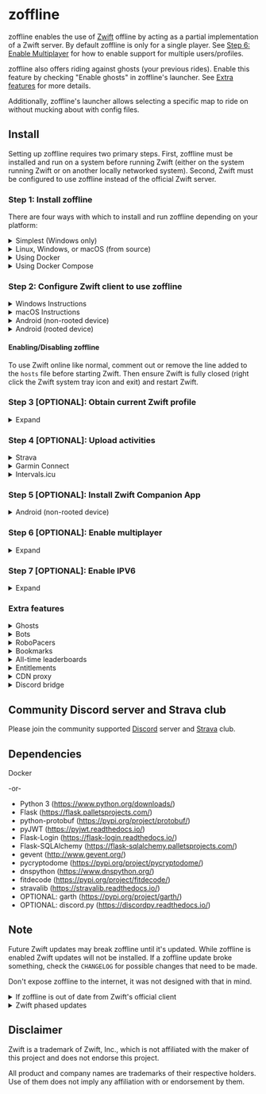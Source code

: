 # zoffline

zoffline enables the use of [Zwift](http://zwift.com) offline by acting as a partial implementation of a Zwift server. By default zoffline is only for a single player. See [Step 6: Enable Multiplayer](#step-6-optional-enable-multiplayer) for how to enable support for multiple users/profiles.

zoffline also offers riding against ghosts (your previous rides). Enable this feature by checking "Enable ghosts" in zoffline's launcher. See [Extra features](#extra-features) for more details.

Additionally, zoffline's launcher allows selecting a specific map to ride on without mucking about with config files.

## Install

Setting up zoffline requires two primary steps. First, zoffline must be installed and run on a system before running Zwift (either on the system running Zwift or on another locally networked system).  Second, Zwift must be configured to use zoffline instead of the official Zwift server.

### Step 1: Install zoffline
There are four ways with which to install and run zoffline depending on your platform:

<details><summary>Simplest (Windows only)</summary>
To install zoffline on Windows:

* Download the latest zoffline release from https://github.com/zoffline/zwift-offline/releases/latest
* If you are not running zoffline on the same PC that Zwift is running: create a ``server-ip.txt`` file in the ``storage`` directory containing the IP address of the PC running zoffline.
* Run the downloaded zoffline.exe
  * Once run, zoffline will create a ``storage`` directory in the same folder it's in to store your Zwift progress.
* Start Zwift with zoffline.exe running (__after completing step 2__ or running __configure_client__ script from https://github.com/oldnapalm/zoffline-helper/releases/latest)
  * It takes zoffline a few seconds to start. Wait until text appears in the command prompt before opening Zwift.
* When done with Zwift, press Ctrl+C in the command line to close zoffline.
</details>

<details><summary>Linux, Windows, or macOS (from source)</summary>
To install zoffline on Linux, Windows, or macOS:

* Install Python 3 (https://www.python.org/downloads/) if not already installed
  * On Windows, installing Python via the Microsoft Store is highly recommend! If using a Python installer, ensure that in the first Python installer screen "Add Python 3.x to PATH" is checked.
* Clone or download this repo
* Install dependencies
  * e.g., on Linux/Mac: ``pip3 install -r requirements.txt``
  * e.g., on Windows in command prompt: ``pip install -r requirements.txt``
    * You may need to use ``C:\Users\<username>\AppData\Local\Programs\Python\Python<version>\Scripts\pip.exe`` instead of just ``pip``
* If you are not running zoffline on the same PC that Zwift is running: create a ``server-ip.txt`` file in the ``storage`` directory containing the IP address of the PC running zoffline.
* Run standalone.py before starting Zwift
  * e.g., on Linux/Mac: ``sudo ./standalone.py``
    * sudo is needed because we're binding to the privileged ports 80 and 443.
    * If Python 3 is not your system default run ``sudo python3 standalone.py``
  * e.g., on Windows in command prompt: ``python standalone.py``
    * You may need to use ``C:\Users\<username>\AppData\Local\Programs\Python\Python<version>\python.exe`` instead of just ``python``
* Start Zwift with standalone.py running (__after completing step 2__)
* Note: When upgrading zoffline, be sure to retain the ``storage`` directory. It contains your Zwift progress state.

zoffline can be installed on the same machine as Zwift or another local machine.
</details>


<details><summary>Using Docker</summary>
 
* Install Docker
* Create the docker container with:<br>
  ``docker create --name zwift-offline -p 443:443 -p 80:80 -p 3024:3024/udp -p 3025:3025 -p 53:53/udp -v </path/to/host/storage>:/usr/src/app/zwift-offline/storage -e TZ=<timezone> zoffline/zoffline``
  * You can optionally exclude ``-v </path/to/host/storage>:/usr/src/app/zwift-offline/storage`` if you don't care if your Zwift progress state is retained across zoffline updates (unlikely).
  * The path you pass to ``-v`` will likely need to be world readable and writable.
  * A list of valid ``<timezone>`` values (e.g. America/New_York) can be found [here](https://en.wikipedia.org/wiki/List_of_tz_database_time_zones).
  * Adding ``--restart unless-stopped`` will make zoffline start on boot if you have Docker v1.9.0 or greater.
* If you are not running zoffline on the same PC that Zwift is running: create a ``server-ip.txt`` file in the ``</path/to/host/storage>`` directory containing the IP address of the PC running zoffline.
* Start zoffline with:
  ``docker start zwift-offline``
</details>


<details><summary>Using Docker Compose</summary>

* Install docker-compose
* Either use the ``docker-compose.yml`` file in this repo which will build from the Dockerfile, or use this example compose file:
  ``` yaml
  services:
      zoffline:
          image: zoffline/zoffline:latest
          container_name: zoffline
          environment:
              - TZ=Europe/London
          volumes:
              - ./storage/:/usr/src/app/zwift-offline/storage
          ports:
              - 80:80
              - 443:443
              - 3024:3024/udp
              - 3025:3025
          restart: unless-stopped
  ```
  * In the ``volumes`` tag replace ``./storage/`` before the ``:`` with the directory path you want to use as your local zoffline data store.
* If you are not running zoffline on the same PC that Zwift is running: create a ``server-ip.txt`` file in the ``storage`` directory containing the IP address of the PC running zoffline.
* Start zoffline with: ``docker-compose up -d``
</details>

### Step 2: Configure Zwift client to use zoffline

<details><summary>Windows Instructions</summary>

* Install Zwift if not already installed
* __NOTE:__ instead of performing the steps below you can instead just run the __configure_client__ script from https://github.com/oldnapalm/zoffline-helper/releases/latest
* On your Windows machine running Zwift, copy the following files in this repo to a known location:
  * [ssl/cert-zwift-com.p12](https://github.com/zoffline/zwift-offline/raw/master/ssl/cert-zwift-com.p12)
  * [ssl/cert-zwift-com.pem](https://github.com/zoffline/zwift-offline/raw/master/ssl/cert-zwift-com.pem)
* Open Command Prompt as an admin, cd to that location and run
  * ``certutil.exe -importpfx Root cert-zwift-com.p12``
  * If you're prompted for a password, just leave it blank. There is no password.
* Open Notepad as an admin and open ``C:\Program Files (x86)\Zwift\data\cacert.pem``
  * Append the contents of ``ssl/cert-zwift-com.pem`` to cacert.pem
* Open Notepad as an admin and open ``C:\Windows\System32\Drivers\etc\hosts``
  * Append this line: ``<zoffline ip> us-or-rly101.zwift.com secure.zwift.com cdn.zwift.com launcher.zwift.com``
    <br />(Where ``<zoffline ip>`` is the ip address of the machine running zoffline. If
    it's running on the same machine as Zwift, use ``127.0.0.1`` as the ip.)
* If you wish to leave the ``hosts`` file unchanged except for when specifically using zoffline, you may optionally use the __launch.bat__ script within the ``scripts`` directory to launch zoffline instead of using the normal Zwift Launcher. See [#121](https://github.com/zoffline/zwift-offline/issues/121) for details.

Why: We need to redirect Zwift to use zoffline and convince Windows and Zwift to
accept zoffline's self signed certificates for Zwift's domain names. Feel free
to generate your own certificates and do the same.

</details>

<details><summary>macOS Instructions</summary>

* Install Zwift if not already installed
* On your Mac machine running Zwift, copy the file [ssl/cert-zwift-com.pem](https://github.com/zoffline/zwift-offline/raw/master/ssl/cert-zwift-com.pem) in this repo to a known location.
* Open Keychain Access, select "System" under "Keychains", select "Certificates" under "Category"
    * Click "File - Import Items..." and import cert-zwift-com.pem
    * Right click "\*.zwift.com", select "Get Info" and under "Trust" choose "When using this certificate: Always Trust".
* From the cert-zwift-com.pem location, run ``sed -n '29,53p' cert-zwift-com.pem >> ~/Library/Application\ Support/Zwift/data/cacert.pem``
* Using a text editor (with admin privileges) open ``/etc/hosts``
  * Append this line: ``<zoffline ip> us-or-rly101.zwift.com secure.zwift.com cdn.zwift.com launcher.zwift.com``
    <br />(Where ``<zoffline ip>`` is the ip address of the machine running zoffline. If
    it's running on the same machine as Zwift, use ``127.0.0.1`` as the ip.)

Why: We need to redirect Zwift to use zoffline and convince macOS and Zwift to
accept zoffline's self signed certificates for Zwift's domain names. Feel free
to generate your own certificates and do the same.

</details>

<details><summary>Android (non-rooted device)</summary>

* Install required apps:
  * Download and install ``ZofflineObb.apk`` from [here](https://github.com/Argon2000/ZofflineObbAndroid/releases/latest)
  * Download and install ``app-Github-release.apk`` from [here](https://github.com/x-falcon/Virtual-Hosts/releases/latest)
  * Create a `hosts.txt` file to use with the app (you could use a text editor app or create it online with an online tool such as [this](https://passwordsgenerator.net/text-editor/)). The file must look like this (replace ``<zoffline ip>`` with the IP address of the machine running zoffline):
    ```
    <zoffline ip> us-or-rly101.zwift.com
    <zoffline ip> secure.zwift.com
    <zoffline ip> cdn.zwift.com
    ```
  * Turn off "Private DNS" in Android settings
  * Run "Virtual Hosts" and select the created `hosts.txt` file
  * Optionally, instead of using the "Virtual Hosts" app, you can create a ``fake-dns.txt`` file in the ``storage`` directory and set the "DNS 1" of your phone Wi-Fi connection to the IP address of the PC running zoffline
  * Note: If you know what you're doing and have a capable enough router you can adjust your router to alter these DNS records instead of using the "Virtual Hosts" app or changing your phone DNS.
* Patch after every installation or update:
  * Install/update Zwift from Google play, but do not start it yet.
    * If you have already started it go to `Android Settings > Applications > Zwift` and clear data or uninstall and reinstall the app.
  * Open the `ZofflineObb` app and run it (allow access to storage)
  * Wait for process to finish (5-10min)
  * Run Zwift, hopefully it verifies download and runs
* Play Zwift:
  * Virtual Hosts button must be ON
  * Start Zwift and sign in using any email/password or create a new user if multiplayer is enabled.

Why: We need to redirect Zwift to use zoffline (this is done by the Virtual Hosts app) and convince Zwift to
accept zoffline's self signed certificates for Zwift's domain names (this is done by the patch tool ZofflineObb).

</details>

<details><summary>Android (rooted device)</summary>

* Install Zwift on the device
* Open Zwift once to complete installation (i.e download all extra files).
* Append the contents of ``ssl/cert-zwift-com.pem`` to ``/data/data/com.zwift.zwiftgame/dataES/cacert.pem`` on the device
  * Note: this file will only exist after the first run of Zwift since it's downloaded after the initial install
  * Simple approach to achieve this if your device doesn't have a text editor:
    * ``adb push ssl/cert-zwift-com.pem /data/data/com.zwift.zwiftgame/dataES/``
    * In ``adb shell``: ``cd /data/data/com.zwift.zwiftgame/dataES/``
    * In ``adb shell``: ``cat cert-zwift-com.pem >> cacert.pem``
    * However you do it, ensure the permissions and ownership of the file remains the same.
* Modify the device's ``/etc/hosts`` file
  * Append this line: ``<zoffline ip> us-or-rly101.zwift.com secure.zwift.com cdn.zwift.com``
    <br />(Where ``<zoffline ip>`` is the IP address of the machine running zoffline.)
  * If no text editor on the device, recommend:
    * ``adb pull /etc/hosts``
    * (modify on PC)
    * ``adb push hosts /etc/hosts``
  * Note: If you know what you're doing and have a capable enough router you can adjust your router to alter these DNS records instead of modifying your ``hosts`` file.
* Start Zwift and sign in using any email/password or create a new user if multiplayer is enabled.

Why: We need to redirect Zwift to use zoffline and convince Zwift to
accept zoffline's self signed certificates for Zwift's domain names. Feel free
to generate your own certificates and do the same.

</details>

#### Enabling/Disabling zoffline

To use Zwift online like normal, comment out or remove the line added to the ``hosts``
file before starting Zwift. Then ensure Zwift is fully closed (right click
the Zwift system tray icon and exit) and restart Zwift.


### Step 3 [OPTIONAL]: Obtain current Zwift profile

<details><summary>Expand</summary>

If you don't obtain your current Zwift profile before first starting Zwift with
zoffline enabled, you will be prompted to create a new profile (height, weight,
gender). Your profile can be further customized and changed via the in game
menu (e.g. name, nationality, weight change, etc).

To obtain your current profile:
* __NOTE:__ instead of performing the steps below you can instead use the "Settings - Zwift" button in the launcher window (if using Android, access ``https://<zoffline_ip>/profile/zoffline/``).
* Ensure zoffline is disabled.
* Run ``scripts/get_profile.py -u <your_zwift_username>``
  * Or, if using the Windows zoffline.exe version without Python installed you can run ``get_profile.exe`` obtained from https://github.com/oldnapalm/zoffline-helper/releases/latest in place of ``scripts/get_profile.py``
* Move the resulting ``profile.bin``, ``achievements.bin`` and ``economy_config.txt`` (saved in whatever directory you ran get_profile.py in) into the ``storage/1`` directory.
  * If using zoffline.exe on Windows, create a ``storage/1`` directory within the same folder as zoffline.exe if it does not already exist.
  * If using Docker, the directory ``1`` should be in the path you passed to ``-v``

</details>

### Step 4 [OPTIONAL]: Upload activities

<details><summary>Strava</summary>

* Get CLIENT_ID and CLIENT_SECRET from https://www.strava.com/settings/api
* __NOTE:__ instead of performing the steps below you can instead set the authorization callback domain of your API application to ``launcher.zwift.com`` and use the "Settings - Strava" button in the launcher window (Windows and macOS only).
* Run ``scripts/strava_auth.py --client-id CLIENT_ID --client-secret CLIENT_SECRET``
  * Or, if using the Windows zoffline.exe version without Python installed you can run ``strava_auth.exe`` obtained from https://github.com/oldnapalm/zoffline-helper/releases/latest in place of ``scripts/strava_auth.py``
* Open http://localhost:8000/ and authorize.
* Move the resulting ``strava_token.txt`` (saved in whatever directory you ran ``strava_auth.py`` in) into the ``storage/1`` directory.
* Automatic screenshots upload is not possible, see [#28](https://github.com/zoffline/zwift-offline/issues/28) for details.

</details>

<details><summary>Garmin Connect</summary>

* If running from source, install garth: ``pip install garth``
* If needed, create a file ``garmin_domain.txt`` in the ``storage`` directory containing the domain
  * For China use ``garmin.cn``
* Use the "Settings - Garmin" button in the launcher window to enter your credentials (if using Android, access ``https://<zoffline_ip>/garmin/zoffline/``).
* If your account has multi-factor authentication, run the script ``garmin_auth.py`` and move the resulting ``garth`` folder (saved in whatever directory you ran ``garmin_auth.py`` in) into the ``storage/1`` directory.
  * Or, if using the Windows zoffline.exe version without Python installed you can run ``garmin_auth.exe`` obtained from https://github.com/oldnapalm/zoffline-helper/releases/latest instead.

</details>

<details><summary>Intervals.icu</summary>

* Use the "Settings - Intervals" button in the launcher window to enter your credentials (if using Android, access ``https://<zoffline_ip>/intervals/zoffline/``).
* Copy "Athlete ID" and "API Key" from https://intervals.icu/settings under "Developer Settings".

</details>

### Step 5 [OPTIONAL]: Install Zwift Companion App

<details><summary>Android (non-rooted device)</summary>

* Install apk-mitm (https://github.com/shroudedcode/apk-mitm)
* Open ``apk-mitm/dist/tools/apktool.js`` (run ``npm root -g`` to find its location) and edit it like this:
  ``` js
      decode(inputPath, outputPath) {
          return this.run([
              'decode',
              '-resm', // add this
              'dummy', // add this
              inputPath,
              '--output',
              outputPath,
              '--frame-path',
              this.options.frameworkPath,
          ], 'decoding');
      }
  ```
* Copy the file [ssl/cert-zwift-com.pem](https://github.com/zoffline/zwift-offline/raw/master/ssl/cert-zwift-com.pem) in this repo and the Zwift Companion apk (e.g. ``zca.apk``) to a known location
* Open Command Prompt, cd to that location and run
  * ``apk-mitm --certificate cert-zwift-com.pem zca.apk``
* Copy ``zca-patched.apk`` to your phone and install it
* Download and install ``app-Github-release.apk`` from [here](https://github.com/x-falcon/Virtual-Hosts/releases/latest)
* Create a ``hosts.txt`` file to use with the app (you could use a text editor app or create it online with an online tool such as [this](https://passwordsgenerator.net/text-editor/)). The file must look like this (replace ``<zoffline ip>`` with the IP address of the machine running zoffline):
  ```
  <zoffline ip> us-or-rly101.zwift.com
  <zoffline ip> secure.zwift.com
  ```
  * Important: don't add ``cdn.zwift.com`` to ``hosts.txt``, Companion needs to download images from the official server
* Turn off "Private DNS" in Android settings
* Run "Virtual Hosts" and select the created ``hosts.txt`` file
* Optionally, instead of using the "Virtual Hosts" app, you can create a ``fake-dns.txt`` file in the ``storage`` directory and set the "DNS 1" of your phone Wi-Fi connection to the IP address of the PC running zoffline
* Note: If you know what you're doing and have a capable enough router you can adjust your router to alter these DNS records instead of using the "Virtual Hosts" app or changing your phone DNS.

</details>

### Step 6 [OPTIONAL]: Enable multiplayer

<details><summary>Expand</summary>

To enable support for multiple users perform the steps below:

* Create a ``multiplayer.txt`` file in the ``storage`` directory.
* If you are not running zoffline on the same PC that Zwift is running: create a ``server-ip.txt`` file in the ``storage`` directory containing the IP address of the PC running zoffline.
  * TCP ports 80, 443, 3025 and UDP port 3024 will need to be open on the PC running zoffline if it's running remotely.
* Start Zwift and create an account.
  * This account will only exist on your zoffline server and has no relation with your actual Zwift account.
* To enable the password reset feature: create a ``gmail_credentials.txt`` file in the ``storage`` directory containing the login credentials of a Gmail account.
  * You need to access https://security.google.com/settings/security/apppasswords and create an app password to allow the login from the server.
  * Optionally, the third line can contain the host for the recovery URL (server IP will be used by default).

</details>

### Step 7 [OPTIONAL]: Enable IPV6

<details><summary>Expand</summary>

To enable support for ipv6 the steps below:
* Open cmd and enter the following command
```
cmd.exe /c run_ipv6.bat
```
</details>

### Extra features

<details><summary>Ghosts</summary>

* Enable this feature by checking "Enable ghosts" in zoffline's launcher (if using Android, access ``https://<zoffline_ip>/user/zoffline/``, check "Enable ghosts" and click "Start Zwift" to save the option).
* When you save an activity, the ghost will be saved in ``storage/<player_id>/ghosts/<world>/<route>``. Next time you ride the same route, the ghost will be loaded.
* Type ``.regroup`` in chat to regroup the ghosts.
* Equipment can be customized by creating a file ``ghost_profile.txt`` inside the ``storage`` folder. The script ``find_equip.py`` can be used to populate this file.
</details>

<details><summary>Bots</summary>

* Create a file ``enable_bots.txt`` inside the ``storage`` folder to load ghosts as bots, they will keep riding around regardless of the route you are riding.
* Optionally, ``enable_bots.txt`` can contain a multiplier value (be careful, if the resulting number of bots is too high, it may cause performance issues or not work at all).
* Type ``.group`` in chat to group the bots, or ``.groupall`` to include duplicates (if using multiplier). Type ``.autogroup`` or ``.autogroupall`` to automatically group whenever you change roads. Type ``.stopautogroup`` to stop automatic grouping, or ``.disperse`` to randomize positions.
* Names, nationalities and equipment can be customized by creating a file ``bot.txt`` inside the ``storage`` folder. The script ``get_pro_names.py`` can be used to populate this file.
* If you want some random bots, check [this repository](https://github.com/oldnapalm/zoffline-bots).
</details>

<details><summary>RoboPacers</summary>

* RoboPacers are ghosts saved using a power simulator, you can find some in [this repository](https://github.com/oldnapalm/zoffline-bots).
* The ghost must be recorded using update frequency of 1 second (default is 3 seconds).
* The activity must start and finish at the same position and speed, otherwise the bot won't loop smoothly.
* The profile must contain a unique player ID and the route ID, so that when you join the bot you take the same turns at intersections.
* The script ``bot_editor.py`` can be used to modify ``profile.bin`` (set name, player ID and route ID) and ``route.bin`` (cut the exceeding points to make a perfect loop).
* If you want to create a dynamic RoboPacer (increase power on climbs and decrease on descents) you can use [standalone_power.py](https://github.com/oldnapalm/zwift-offline/blob/master/standalone_power.py) (requires 2 ANT sticks, [python-ant](https://github.com/mch/python-ant) and [PowerMeterTx.py](https://github.com/oldnapalm/zwift-offline/blob/master/PowerMeterTx.py)).
</details>

<details><summary>Bookmarks</summary>

* When you finish an activity, your last position will be saved as a bookmark.
* Bookmarks can also be saved using the command ``.bookmark <name>`` in the chat.
* You can start a new activity from a bookmark by selecting it in "Join a Zwifter" on the home screen.
* You can teleport to a bookmark using the teleport icon on the action bar.
</details>

<details><summary>All-time leaderboards</summary>

* To enable all-time leaderboards (override 60 minutes live results and 90 days personal records), create a file ``all_time_leaderboards.txt`` in the ``storage`` directory.
* Jerseys are still valid for 60 minutes but will be granted only when a new all-time record is set.
</details>

<details><summary>Entitlements</summary>

* To unlock entitlements (special equipment), create a file ``unlock_entitlements.txt`` in the ``storage`` directory.
* To unlock all equipment, create a file ``unlock_all_equipment.txt`` instead.
</details>

<details><summary>CDN proxy</summary>

* To obtain the official map schedule and update files from Zwift server: create a ``cdn-proxy.txt`` file in the ``storage`` directory. This can only work if you are running zoffline on a different machine than the Zwift client.
* By default, zoffline will try to proxy using Google public DNS to resolve Zwift host names, this should work even if zoffline is running on the same machine as the Zwift client. To avoid it, create a ``disable_proxy.txt`` file in the ``storage`` directory.
* If you want to serve update files from zoffline, run the script ``get_gameassets.py`` to download the game files.
</details>

<details><summary>Discord bridge</summary>

* The Discord bridge is only available if zoffline is running from source.
* Install discord.py: ``pip3 install discord.py``
* Create a ``discord.cfg`` file in the ``storage`` directory containing
  ```
  [discord]
  token = 
  webhook = 
  channel = 
  welcome_message = 
  help_message = 
  announce_players = 
  ```
</details>

## Community Discord server and Strava club

Please join the community supported [Discord](https://discord.gg/GMdn8F8) server and [Strava](https://www.strava.com/clubs/zoffline) club.

## Dependencies

Docker

-or-

* Python 3 (https://www.python.org/downloads/)
* Flask (https://flask.palletsprojects.com/)
* python-protobuf (https://pypi.org/project/protobuf/)
* pyJWT (https://pyjwt.readthedocs.io/)
* Flask-Login (https://flask-login.readthedocs.io/)
* Flask-SQLAlchemy (https://flask-sqlalchemy.palletsprojects.com/)
* gevent (http://www.gevent.org/)
* pycryptodome (https://pypi.org/project/pycryptodome/)
* dnspython (https://www.dnspython.org/)
* fitdecode (https://pypi.org/project/fitdecode/)
* stravalib (https://stravalib.readthedocs.io/)
* OPTIONAL: garth (https://pypi.org/project/garth/)
* OPTIONAL: discord.py (https://discordpy.readthedocs.io/)


## Note

Future Zwift updates may break zoffline until it's updated. While zoffline is
enabled Zwift updates will not be installed. If a zoffline update broke
something, check the ``CHANGELOG`` for possible changes that need to be made.

Don't expose zoffline to the internet, it was not designed with that in mind.

<details><summary>If zoffline is out of date from Zwift's official client</summary>
If zoffline is behind in support of the latest Zwift client it can be updated to run using the latest Zwift version.

* Windows: copy ``C:\Program Files (x86)\Zwift\Zwift_ver_cur.xml`` to zoffline's ``cdn/gameassets/Zwift_Updates_Root/`` overwriting the existing file.
* macOS: copy ``~/Library/Application Support/Zwift/ZwiftMac_ver_cur.xml`` to zoffline's ``cdn/gameassets/Zwift_Updates_Root/`` overwriting the existing file.
* Linux: run [this script](https://gist.github.com/zoffline/b874e93e24439f0f4fbd7b55f3876fd2) from within the zwift-offline repository.

Note: there is no guarantee that an untested Zwift update will work with zoffline. However, historically, Zwift updates rarely break zoffline.

Alternatively, [this script](https://gist.github.com/oldnapalm/556c58448a6ee09438b39e1c1c9ce3d0) can be used to downgrade Zwift to the version supported by zoffline.
</details>

<details><summary>Zwift phased updates</summary>

If you install Zwift during a phased update period, when you enable zoffline it's possible that Zwift attempts to update again and fails.
To workaround this situation, rename the file ``Zwift_ver_cur.<version>.xml`` in Zwift directory to ``Zwift_ver_cur.xml`` and edit the file ``Zwift_ver_cur_filename.txt`` accordingly.
</details>


## Disclaimer

Zwift is a trademark of Zwift, Inc., which is not affiliated with the maker of
this project and does not endorse this project.

All product and company names are trademarks of their respective holders. Use of
them does not imply any affiliation with or endorsement by them.

